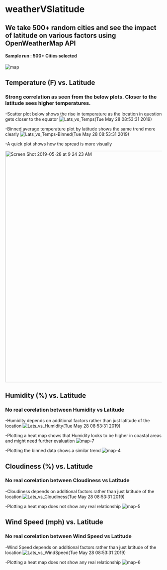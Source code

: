 # weatherVSlatitude

## We take 500+ random cities and see the impact of latitude on various factors using OpenWeatherMap API

#### Sample run : 500+ Cities selected
![map](https://user-images.githubusercontent.com/46534353/58493208-47cf8200-8127-11e9-9016-15311e6204f8.png)

## Temperature (F) vs. Latitude
### Strong correlation as seen from the below plots. Closer to the latitude sees higher temperatures.

-Scatter plot below shows the rise in temperature as the location in question gets closer to the equator
![Lats_vs_Temps(Tue May 28 08:53:31 2019)](https://user-images.githubusercontent.com/46534353/58493271-69306e00-8127-11e9-80ab-2064da7f47d6.png)

-Binned average temperature plot by latitude shows the same trend more clearly
![Lats_vs_Temps-Binned(Tue May 28 08:53:31 2019)](https://user-images.githubusercontent.com/46534353/58493916-d7296500-8128-11e9-97af-e4c64dbbbd4d.png)

-A quick plot shows how the spread is more visually

<img width="741" alt="Screen Shot 2019-05-28 at 9 24 23 AM" src="https://user-images.githubusercontent.com/46534353/58494693-8adf2480-812a-11e9-836b-b5330a9faa86.png">

## Humidity (%) vs. Latitude
### No real corelation between Humidity vs Latitude

-Humidity depends on additional factors rather than just latitude of the location
![Lats_vs_Humidity(Tue May 28 08:53:31 2019)](https://user-images.githubusercontent.com/46534353/58494800-c7128500-812a-11e9-92b2-644af4b0cebd.png)

-Plotting a heat map shows that Humidity looks to be higher in coastal areas and might need further evaluation
![map-7](https://user-images.githubusercontent.com/46534353/58495773-2a9db200-812d-11e9-9df0-0df0ec335ba1.png)

-Plotting the binned data shows a similar trend
![map-4](https://user-images.githubusercontent.com/46534353/58494990-2ec8d000-812b-11e9-8980-0dac068d5f83.png)

## Cloudiness (%) vs. Latitude
### No real corelation between Cloudiness vs Latitude

-Cloudiness depends on additional factors rather than just latitude of the location
![Lats_vs_Cloudiness(Tue May 28 08:53:31 2019)](https://user-images.githubusercontent.com/46534353/58495258-dcd47a00-812b-11e9-86b1-9fe2b16cc236.png)

-Plotting a heat map does not show any real relationship
![map-5](https://user-images.githubusercontent.com/46534353/58495341-1a390780-812c-11e9-8412-a2f4eaadc88d.png)

## Wind Speed (mph) vs. Latitude
### No real corelation between Wind Speed vs Latitude

-Wind Speed depends on additional factors rather than just latitude of the location
![Lats_vs_WindSpeed(Tue May 28 08:53:31 2019)](https://user-images.githubusercontent.com/46534353/58495501-89aef700-812c-11e9-9147-98276dbd52fb.png)

-Plotting a heat map does not show any real relationship
![map-6](https://user-images.githubusercontent.com/46534353/58495597-c4b12a80-812c-11e9-9be6-3dd4dd0dce8d.png)


